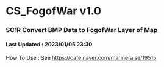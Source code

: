 # CS_FogofWar v1.0
### SC:R Convert BMP Data to FogofWar Layer of Map
#### Last Updated : 2023/01/05 23:30
How To Use : See https://cafe.naver.com/marineraise/19515
